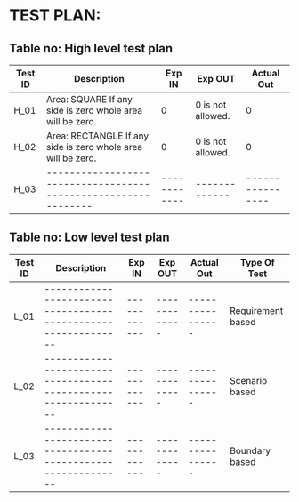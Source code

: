 # TEST PLAN:

## Table no: High level test plan

| **Test ID** | **Description**                                              | **Exp IN**   | **Exp OUT**      | **Actual Out** |  
|-------------|--------------------------------------------------------------|------------  |------------------|----------------|
|  H_01       |  Area: SQUARE If any side is zero whole area will be zero.   |      0       |0 is not allowed. | 0              |
|  H_02       |  Area: RECTANGLE If any side is zero whole area will be zero.|      0       |0 is not allowed. | 0              |
|  H_03       |--------------------------------------------------------------|  ------------|-------------     |----------------|

## Table no: Low level test plan

| **Test ID** | **Description**                                              | **Exp IN** | **Exp OUT** | **Actual Out** |**Type Of Test**  |    
|-------------|--------------------------------------------------------------|------------|-------------|----------------|------------------|
|  L_01       |--------------------------------------------------------------|  ------------|-------------|----------------|Requirement based |
|  L_02       |--------------------------------------------------------------|  ------------|-------------|----------------|Scenario based    |
|  L_03       |--------------------------------------------------------------|  ------------|-------------|----------------|Boundary based    |
